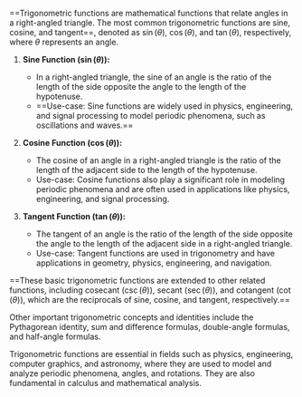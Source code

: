 ==Trigonometric functions are mathematical functions that relate angles in a right-angled triangle. The most common trigonometric functions are sine, cosine, and tangent==, denoted as $\sin(\theta)$, $\cos(\theta)$, and $\tan(\theta)$, respectively, where $\theta$ represents an angle.

1. **Sine Function ($\sin(\theta)$):**
   - In a right-angled triangle, the sine of an angle is the ratio of the length of the side opposite the angle to the length of the hypotenuse.
   - ==Use-case: Sine functions are widely used in physics, engineering, and signal processing to model periodic phenomena, such as oscillations and waves.==

2. **Cosine Function ($\cos(\theta)$):**
   - The cosine of an angle in a right-angled triangle is the ratio of the length of the adjacent side to the length of the hypotenuse.
   - Use-case: Cosine functions also play a significant role in modeling periodic phenomena and are often used in applications like physics, engineering, and signal processing.

3. **Tangent Function ($\tan(\theta)$):**
   - The tangent of an angle is the ratio of the length of the side opposite the angle to the length of the adjacent side in a right-angled triangle.
   - Use-case: Tangent functions are used in trigonometry and have applications in geometry, physics, engineering, and navigation.

==These basic trigonometric functions are extended to other related functions, including cosecant ($\csc(\theta)$), secant ($\sec(\theta)$), and cotangent ($\cot(\theta)$), which are the reciprocals of sine, cosine, and tangent, respectively.==

Other important trigonometric concepts and identities include the Pythagorean identity, sum and difference formulas, double-angle formulas, and half-angle formulas.

Trigonometric functions are essential in fields such as physics, engineering, computer graphics, and astronomy, where they are used to model and analyze periodic phenomena, angles, and rotations. They are also fundamental in calculus and mathematical analysis.
